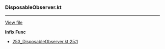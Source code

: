 ### DisposableObserver.kt
---
[View file](../files/253_DisposableObserver.kt)

**Infix Func**

 - [253_DisposableObserver.kt:25:1](../files/253_DisposableObserver.kt#L25)
